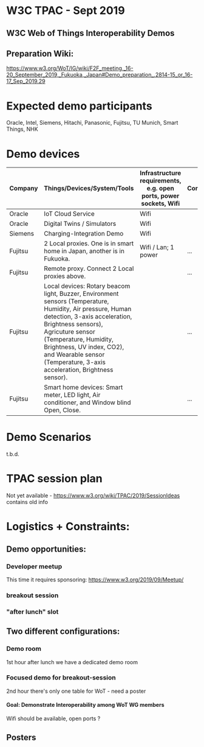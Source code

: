 # W3C TPAC - Sept 2019
## W3C Web of Things Interoperability Demos

## Preparation Wiki:
https://www.w3.org/WoT/IG/wiki/F2F_meeting,_16-20_September_2019,_Fukuoka,_Japan#Demo_preparation_.2814-15_or_16-17_Sep_2019.29

# Expected demo participants

Oracle, Intel, Siemens, Hitachi, Panasonic, Fujitsu, TU Munich, Smart Things, NHK

# Demo devices

| Company   | Things/Devices/System/Tools         | Infrastructure requirements, e.g. open ports, power sockets, Wifi | Comments           |Contact|
|-----------|-------------------------------------|-------------------------------------------------------------------|--------------------------|-------|
| Oracle    | IoT Cloud Service                   | Wifi                                                              |  | Michael.Lagally@oracle.com |
| Oracle    | Digital Twins / Simulators | Wifi                                                              |   | Michael.Lagally@oracle.com |
| Siemens    | Charging-Integration Demo | Wifi                                                              |   | Christian.Glomb@siemens.com |
| Fujitsu   | 2 Local proxies. One is in smart home in Japan, another is in Fukuoka. | Wifi / Lan; 1 power | ...  | suzuki.takahisa@fujitsu.com, r.matsukura@fujitsu.com |
| Fujitsu   | Remote proxy. Connect 2 Local proxies above. |  | ...  | suzuki.takahisa@fujitsu.com, r.matsukura@fujitsu.com |
| Fujitsu   | Local devices: Rotary beacom light, Buzzer, Environment sensors (Temperature, Humidity, Air pressure, Human detection, 3-axis acceleration, Brightness sensors), Agricuture sensor (Temperature, Humidity, Brightness, UV index, CO2), and Wearable sensor (Temperature, 3-axis acceleration, Brightness sensor).   |  | ...  | suzuki.takahisa@fujitsu.com, r.matsukura@fujitsu.com |
| Fujitsu   | Smart home devices: Smart meter, LED light, Air conditioner, and Window blind Open, Close. |   | ...  | suzuki.takahisa@fujitsu.com, r.matsukura@fujitsu.com |

# Demo Scenarios
t.b.d.

# TPAC session plan

Not yet available - 
https://www.w3.org/wiki/TPAC/2019/SessionIdeas contains old info 

# Logistics + Constraints:

## Demo opportunities:

### Developer meetup
This time it requires sponsoring: 
https://www.w3.org/2019/09/Meetup/


### breakout session

### "after lunch" slot

## Two different configurations:

### Demo room
1st hour after lunch we have a dedicated demo room

### Focused demo for breakout-session
2nd hour there's only one table for WoT - need a poster 

#### Goal: Demonstrate Interoperability among WoT WG members

Wifi should be available, open ports ?

## Posters



